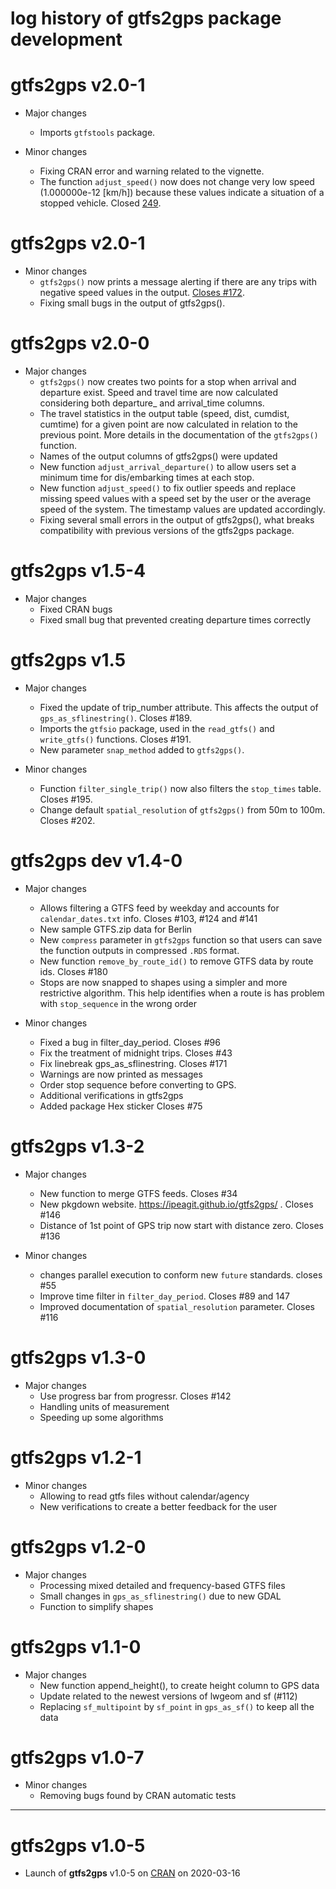# log history of gtfs2gps package development

# gtfs2gps v2.0-1

* Major changes
  * Imports `gtfstools` package.

* Minor changes
  * Fixing CRAN error and warning related to the vignette.
  * The function `adjust_speed()` now does not change very low speed (1.000000e-12 [km/h]) because these values indicate a situation of a stopped vehicle. Closed [249](https://github.com/ipeaGIT/gtfs2gps/issues/249).


# gtfs2gps v2.0-1

* Minor changes
  * `gtfs2gps()` now prints a message alerting if there are any trips with negative speed values in the output. [Closes #172](https://github.com/ipeaGIT/gtfs2gps/issues/172).
  * Fixing small bugs in the output of gtfs2gps().




# gtfs2gps v2.0-0
* Major changes
  * `gtfs2gps()` now creates two points for a stop when arrival and departure exist. Speed and travel time are now calculated considering both departure_ and arrival_time columns.
  * The travel statistics in the output table (speed, dist, cumdist, cumtime) for a given point are now calculated in relation to the previous point. More details in the documentation of the `gtfs2gps()` function.
  * Names of the output columns of gtfs2gps() were updated
  * New function `adjust_arrival_departure()` to allow users set a minimum time for dis/embarking times at each stop.
  * New function `adjust_speed()` to fix outlier speeds and replace missing speed values with a speed set by the user or the average speed of the system. The timestamp values are updated accordingly.
  * Fixing several small errors in the output of gtfs2gps(), what breaks compatibility with previous versions of the gtfs2gps package.




# gtfs2gps v1.5-4
* Major changes
  * Fixed CRAN bugs
  * Fixed small bug that prevented creating departure times correctly



# gtfs2gps v1.5

* Major changes
  * Fixed the update of trip_number attribute. This affects the output of `gps_as_sflinestring()`. Closes #189.
  * Imports the `gtfsio` package, used in the `read_gtfs()` and `write_gtfs()` functions. Closes #191.
  * New parameter `snap_method` added to `gtfs2gps()`.

* Minor changes
  * Function `filter_single_trip()` now also filters the `stop_times` table. Closes #195.
  * Change default `spatial_resolution` of `gtfs2gps()` from 50m to 100m. Closes #202.



# gtfs2gps dev v1.4-0

* Major changes
  - Allows filtering a GTFS feed by weekday and accounts for `calendar_dates.txt` info. Closes #103, #124 and #141
  - New sample GTFS.zip data for Berlin
  - New `compress` parameter in `gtfs2gps` function so that users can save the function outputs in compressed `.RDS` format.
  - New function `remove_by_route_id()` to remove GTFS data by route ids. Closes #180
  - Stops are now snapped to shapes using a simpler and more restrictive algorithm. This help identifies when a route is has problem with `stop_sequence` in the wrong order

* Minor changes
  * Fixed a bug in filter_day_period. Closes #96
  * Fix the treatment of midnight trips. Closes #43
  * Fix linebreak gps_as_sflinestring. Closes #171
  * Warnings are now printed as messages
  * Order stop sequence before converting to GPS.
  * Additional verifications in gtfs2gps
  * Added package Hex sticker Closes #75



# gtfs2gps v1.3-2

* Major changes
  * New function to merge GTFS feeds. Closes #34
  * New pkgdown website. https://ipeagit.github.io/gtfs2gps/ . Closes #146
  * Distance of 1st point of GPS trip now start with distance zero. Closes #136

* Minor changes
  * changes parallel execution to conform new `future` standards. closes #55
  * Improve time filter in `filter_day_period`. Closes #89 and 147
  * Improved documentation of  `spatial_resolution` parameter. Closes #116


# gtfs2gps v1.3-0

* Major changes
  * Use progress bar from progressr. Closes #142
  * Handling units of measurement
  * Speeding up some algorithms


# gtfs2gps v1.2-1

* Minor changes
  * Allowing to read gtfs files without calendar/agency
  * New verifications to create a better feedback for the user


# gtfs2gps v1.2-0

* Major changes
  * Processing mixed detailed and frequency-based GTFS files
  * Small changes in `gps_as_sflinestring()` due to new GDAL
  * Function to simplify shapes


# gtfs2gps v1.1-0

* Major changes
  * New function append_height(), to create height column to GPS data
  * Update related to the newest versions of lwgeom and sf (#112)
  * Replacing `sf_multipoint` by `sf_point` in `gps_as_sf()` to keep all the data


# gtfs2gps v1.0-7

* Minor changes
  * Removing bugs found by CRAN automatic tests

-------------------------------------------------------
# gtfs2gps v1.0-5

* Launch of **gtfs2gps** v1.0-5 on [CRAN](https://CRAN.R-project.org/package=gtfs2gps) on 2020-03-16
